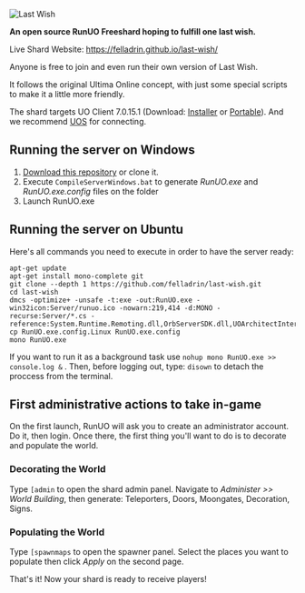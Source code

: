 ![Last Wish](http://i.imgur.com/EaqBWW9.png)

**An open source RunUO Freeshard hoping to fulfill one last wish.**

Live Shard Website: <https://felladrin.github.io/last-wish/>

Anyone is free to join and even run their own version of Last Wish.

It follows the original Ultima Online concept, with just some special scripts to make it a little more friendly.

The shard targets UO Client 7.0.15.1 (Download: [Installer](http://felladrin.com/download/UOClassicSetup_7_0_15_1.exe) or [Portable](http://felladrin.com/download/UOClassicSetup_7_0_15_1.zip)). And we recommend [UOS](http://felladrin.com/download/UOS_1_0_5.exe) for connecting.

## Running the server on Windows

1. [Download this repository](https://github.com/felladrin/last-wish/archive/master.zip) or clone it.
2. Execute `CompileServerWindows.bat` to generate *RunUO.exe* and *RunUO.exe.config* files on the folder
3. Launch RunUO.exe

## Running the server on Ubuntu

Here's all commands you need to execute in order to have the server ready:

    apt-get update
    apt-get install mono-complete git
    git clone --depth 1 https://github.com/felladrin/last-wish.git
    cd last-wish
    dmcs -optimize+ -unsafe -t:exe -out:RunUO.exe -win32icon:Server/runuo.ico -nowarn:219,414 -d:MONO -recurse:Server/*.cs -reference:System.Runtime.Remoting.dll,OrbServerSDK.dll,UOArchitectInterface.dll
    cp RunUO.exe.config.Linux RunUO.exe.config
    mono RunUO.exe

If you want to run it as a background task use `nohup mono RunUO.exe >> console.log &` . Then, before logging out, type: `disown` to detach the proccess from the terminal.

## First administrative actions to take in-game

On the first launch, RunUO will ask you to create an administrator account. Do it, then login. Once there, the first thing you'll want to do is to decorate and populate the world.

### Decorating the World

Type `[admin` to open the shard admin panel. Navigate to *Administer >> World Building*, then generate: Teleporters, Doors, Moongates, Decoration, Signs.

### Populating the World

Type `[spawnmaps` to open the spawner panel. Select the places you want to populate then click *Apply* on the second page.

That's it! Now your shard is ready to receive players!
